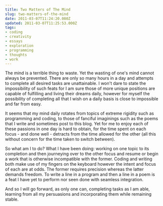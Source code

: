 ```yaml
---
title: Two Matters of The Mind
slug: two-matters-of-the-mind
date: 2011-03-07T11:24:20.000Z
updated: 2011-03-07T11:25:53.000Z
tags:
- coding
- creativity
- essays
- exploration
- programming
- thoughts
- work
---
```


The mind is a terrible thing to waste.  Yet the wasting of one's mind cannot always be prevented.  There are only so many hours in a day and attempts to complete all desired tasks are unattainable.  I won't dare to state the impossibility of such feats for I am sure those of more unique positions are capable of fulfilling and living their dreams daily, however for myself the possibility of completing all that I wish on a daily basis is close to impossible and far from easy.

It seems that my mind daily rotates from topics of extreme rigidity such as programming and coding, to those of fanciful imaginings such as the poems that I write and sometimes post to this blog.  Yet for me to enjoy each of these passions in one day is hard to obtain, for the time spent on each focus - and done well - detracts from the time allowed for the other (all this without concern for the time taken to switch between).

So what am I to do?  What I have been doing: working on one topic to its completion and then journeying over to the other focus and resume or begin a work that is otherwise incompatible with the former.  Coding and writing both make use of my fingers on the keyboard however the intent and focus of each are at odds.  The former requires precision whereas the latter demands freedom.  To write a line in a program and then a line in a poem is a feat I have yet to perform nor seen done with seamless integration.

And so I will go forward, as only one can, completing tasks as I am able, learning from all my persuasions and incorporating them while remaining stable.
